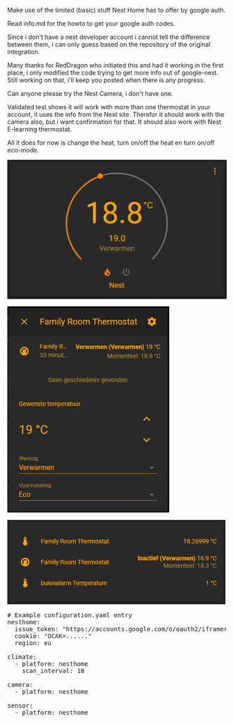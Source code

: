 Make use of the limited (basic) stuff Nest Home has to offer by google auth.

Read info.md for the howto to get your google auth codes.

Since i don't have a nest developer account i cannot tell the difference between them, i can only guess based on the repository of the original integration.

Many thanks for RedDragon who initiated this and had it working in the first place, i only modified the code trying to get more info out of google-nest. Still working on that, i'll keep you posted when there is any progress.

Can anyone please try the Nest Camera, i don't have one.

Validated test shows it will work with more than one thermostat in your account, it uses the info from the Nest site.
Therefor it should work with the camera also, but i want confirmation for that.
It should also work with Nest E-learning thermostat.

All it does for now is change the heat, turn on/off the heat en turn on/off eco-mode.

![png](https://github.com/Puch-tdi/Nest-for-Hass-Google-auth/blob/master/nest-wheel.png)

![png](https://github.com/Puch-tdi/Nest-for-Hass-Google-auth/blob/master/nest-card.png)

![png](https://github.com/Puch-tdi/Nest-for-Hass-Google-auth/blob/master/card-therm.png)


<pre>
# Example configuration.yaml entry
nesthome:
  issue_token: "https://accounts.google.com/o/oauth2/iframerpc....."
  cookie: "OCAK=......"
  region: eu

climate:
  - platform: nesthome
    scan_interval: 10

camera:
  - platform: nesthome

sensor:
  - platform: nesthome
</pre>
